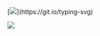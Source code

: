 [![](https://readme-typing-svg.herokuapp.com?color=%2c66a8&lines=Hi!+I+am+iwtsyd.)](https://git.io/typing-svg) 

![](https://github-profile-summary-cards.vercel.app/api/cards/profile-details?username=iwtsyd-none&theme=solarized_dark)
